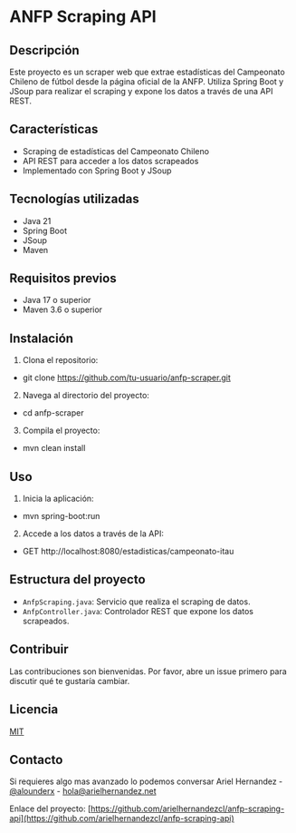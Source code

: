 # ANFP Scraping API

## Descripción
Este proyecto es un scraper web que extrae estadísticas del Campeonato Chileno de fútbol desde la página oficial de la ANFP. Utiliza Spring Boot y JSoup para realizar el scraping y expone los datos a través de una API REST.

## Características
- Scraping de estadísticas del Campeonato Chileno
- API REST para acceder a los datos scrapeados
- Implementado con Spring Boot y JSoup

## Tecnologías utilizadas
- Java 21
- Spring Boot
- JSoup
- Maven

## Requisitos previos
- Java 17 o superior
- Maven 3.6 o superior

## Instalación
1. Clona el repositorio:
- git clone https://github.com/tu-usuario/anfp-scraper.git

2. Navega al directorio del proyecto:
- cd anfp-scraper

3. Compila el proyecto:
- mvn clean install

## Uso
1. Inicia la aplicación:
- mvn spring-boot:run

2. Accede a los datos a través de la API:
- GET http://localhost:8080/estadisticas/campeonato-itau

## Estructura del proyecto
- `AnfpScraping.java`: Servicio que realiza el scraping de datos.
- `AnfpController.java`: Controlador REST que expone los datos scrapeados.

## Contribuir
Las contribuciones son bienvenidas. Por favor, abre un issue primero para discutir qué te gustaría cambiar.

## Licencia
[MIT](https://choosealicense.com/licenses/mit/)

## Contacto
Si requieres algo mas avanzado lo podemos conversar
Ariel Hernandez - [@alounderx](https://twitter.com/alounderx) - hola@arielhernandez.net

Enlace del proyecto: [https://github.com/arielhernandezcl/anfp-scraping-api](https://github.com/arielhernandezcl/anfp-scraping-api)

